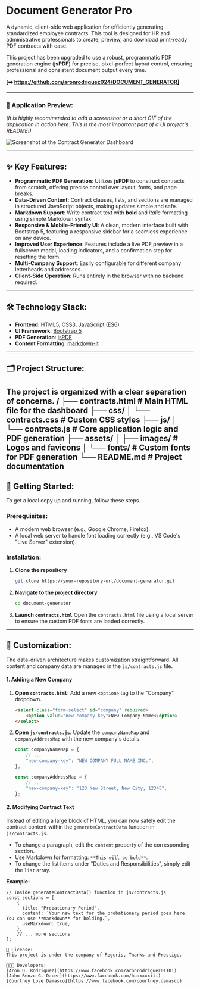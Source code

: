 # Document Generator Pro

A dynamic, client-side web application for efficiently generating standardized employee contracts. This tool is designed for HR and administrative professionals to create, preview, and download print-ready PDF contracts with ease.

This project has been upgraded to use a robust, programmatic PDF generation engine (**jsPDF**) for precise, pixel-perfect layout control, ensuring professional and consistent document output every time.

**[➡️ https://github.com/aronrodriguez024/DOCUMENT_GENERATOR]**

---

### 📸 Application Preview:

*(It is highly recommended to add a screenshot or a short GIF of the application in action here. This is the most important part of a UI project's README!)*

![Screenshot of the Contract Generator Dashboard](./path/to/your/screenshot.png)

---

## ✨ Key Features:

-   **Programmatic PDF Generation**: Utilizes **jsPDF** to construct contracts from scratch, offering precise control over layout, fonts, and page breaks.
-   **Data-Driven Content**: Contract clauses, lists, and sections are managed in structured JavaScript objects, making updates simple and safe.
-   **Markdown Support**: Write contract text with **bold** and *italic* formatting using simple Markdown syntax.
-   **Responsive & Mobile-Friendly UI**: A clean, modern interface built with Bootstrap 5, featuring a responsive sidebar for a seamless experience on any device.
-   **Improved User Experience**: Features include a live PDF preview in a fullscreen modal, loading indicators, and a confirmation step for resetting the form.
-   **Multi-Company Support**: Easily configurable for different company letterheads and addresses.
-   **Client-Side Operation**: Runs entirely in the browser with no backend required.

---

## 🛠️ Technology Stack:

-   **Frontend**: HTML5, CSS3, JavaScript (ES6)
-   **UI Framework**: [Bootstrap 5](https://getbootstrap.com/)
-   **PDF Generation**: [jsPDF](https://github.com/parallax/jsPDF)
-   **Content Formatting**: [markdown-it](https://github.com/markdown-it/markdown-it)

---

## 🗂️ Project Structure:

The project is organized with a clear separation of concerns.
/
├── contracts.html              # Main HTML file for the dashboard
├── css/
│   └── contracts.css           # Custom CSS styles
├── js/
│   └── contracts.js            # Core application logic and PDF generation
├── assets/
│   ├── images/                 # Logos and favicons
│   └── fonts/                  # Custom fonts for PDF generation
└── README.md                   # Project documentation
---

## 🚀 Getting Started:

To get a local copy up and running, follow these steps.

### Prerequisites:

-   A modern web browser (e.g., Google Chrome, Firefox).
-   A local web server to handle font loading correctly (e.g., VS Code's "Live Server" extension).

### Installation:

1.  **Clone the repository**
    ```sh
    git clone https://your-repository-url/document-generator.git
    ```
2.  **Navigate to the project directory**
    ```sh
    cd document-generator
    ```
3.  **Launch `contracts.html`**
    Open the `contracts.html` file using a local server to ensure the custom PDF fonts are loaded correctly.

---

## 🔧 Customization:

The data-driven architecture makes customization straightforward. All content and company data are managed in the `js/contracts.js` file.

#### 1. Adding a New Company

1.  **Open `contracts.html`**: Add a new `<option>` tag to the "Company" dropdown.
    ```html
    <select class="form-select" id="company" required>
        <option value="new-company-key">New Company Name</option>
    </select>
    ```
2.  **Open `js/contracts.js`**: Update the `companyNameMap` and `companyAddressMap` with the new company's details.
    ```javascript
    const companyNameMap = {
        // ...
        "new-company-key": "NEW COMPANY FULL NAME INC.",
    };

    const companyAddressMap = {
        // ...
        "new-company-key": "123 New Street, New City, 12345",
    };
    ```

#### 2. Modifying Contract Text

Instead of editing a large block of HTML, you can now safely edit the contract content within the `generateContractData` function in `js/contracts.js`.

-   To change a paragraph, edit the `content` property of the corresponding section.
-   Use Markdown for formatting: `**This will be bold**`.
-   To change the list items under "Duties and Responsibilities", simply edit the `list` array.

**Example:**
```javascript'''
// Inside generateContractData() function in js/contracts.js
const sections = [
    {
      title: "Probationary Period",
      content: `Your new text for the probationary period goes here. You can use **markdown** for bolding.`,
      useMarkdown: true,
    },
    // ... more sections
];

📄 License:
This project is under the company of Regcris, Tmarks and Prestige.

👨🏻‍💻 Developers:
[Aron D. Rodriguez](https://www.facebook.com/aronrodriguez01101)
[John Renzo G. Dacer](https://www.facebook.com/huaxxxxiii)
[Courtney Love Damasco](https://www.facebook.com/courtney.damasco)

